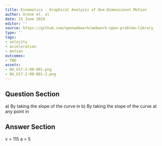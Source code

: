 ```yaml
---
title: Kinematics - Graphical Analysis of One-Dimensional Motion
author: Urone et. al
date: 25 June 2018
editor: ''
source: https://github.com/openwebwork/webwork-open-problem-library
type: ''
tags:
- velocity
- acceleration
- motion
outcomes:
- TBD
assets:
- NU_U17-2-08-001.png
- NU_U17-2-08-001-2.png
---
```


## Question Section 

a) By taking the slope of the curve in 
b) By taking the slope of the curve at any point in

## Answer Section

v = 115
a = 5
